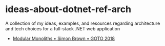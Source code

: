 # ideas-about-dotnet-ref-arch
A collection of my ideas, examples, and resources regarding architecture and tech choices for a full-stack .NET web application

- [Modular Monoliths • Simon Brown • GOTO 2018](https://www.youtube.com/watch?v=5OjqD-ow8GE)
